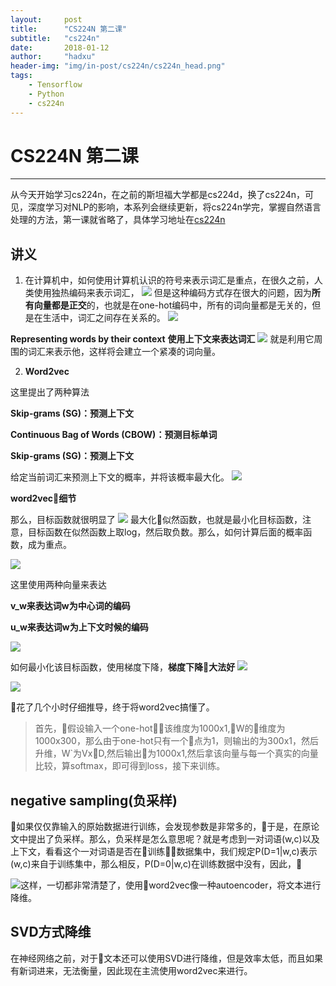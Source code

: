 ```yaml
---
layout:     post
title:      "CS224N 第二课"
subtitle:   "cs224n"
date:       2018-01-12
author:     "hadxu"
header-img: "img/in-post/cs224n/cs224n_head.png"
tags:
    - Tensorflow
    - Python
    - cs224n
---
```


# CS224N 第二课
***
从今天开始学习cs224n，在之前的斯坦福大学都是cs224d，换了cs224n，可见，深度学习对NLP的影响，本系列会继续更新，将cs224n学完，掌握自然语言处理的方法，第一课就省略了，具体学习地址在[cs224n](http://web.stanford.edu/class/cs224n/syllabus.html)

## 讲义

1. 在计算机中，如何使用计算机认识的符号来表示词汇是重点，在很久之前，人类使用独热编码来表示词汇，
![](/img/in-post/cs224n/fig1.jpg)
但是这种编码方式存在很大的问题，因为**所有向量都是正交**的，也就是在one-hot编码中，所有的词向量都是无关的，但是在生活中，词汇之间存在关系的。
![](/img/in-post/cs224n/fig2.jpg)

**Representing words by their context**
**使用上下文来表达词汇**
![](/img/in-post/cs224n/fig3.jpg)
就是利用它周围的词汇来表示他，这样将会建立一个紧凑的词向量。

2. **Word2vec**

这里提出了两种算法

**Skip-grams (SG)：预测上下文**

**Continuous Bag of Words (CBOW)：预测目标单词**

**Skip-grams (SG)：预测上下文**

给定当前词汇来预测上下文的概率，并将该概率最大化。
![](/img/in-post/cs224n/fig4.jpg)

**word2vec细节**

那么，目标函数就很明显了
![](/img/in-post/cs224n/fig5.jpg)
最大化似然函数，也就是最小化目标函数，注意，目标函数在似然函数上取log，然后取负数。那么，如何计算后面的概率函数，成为重点。

![](/img/in-post/cs224n/fig6.jpg)

这里使用两种向量来表达

**v_w来表达词w为中心词的编码**

**u_w来表达词w为上下文时候的编码**

![](/img/in-post/cs224n/fig7.jpg)

如何最小化该目标函数，使用梯度下降，**梯度下降大法好**
![](/img/in-post/cs224n/fig8.jpg)

![](/img/in-post/cs224n/fig9.jpg)

花了几个小时仔细推导，终于将word2vec搞懂了。

>首先，假设输入一个one-hot，该维度为1000x1,W的维度为1000x300，那么由于one-hot只有一个点为1，则输出的为300x1，然后升维，W`为VxD,然后输出为1000x1,然后拿该向量与每一个真实的向量比较，算softmax，即可得到loss，接下来训练。

##  negative sampling(负采样)
如果仅仅靠输入的原始数据进行训练，会发现参数是非常多的，于是，在原论文中提出了负采样。那么，负采样是怎么意思呢？就是考虑到一对词语(w,c)以及上下文，看看这个一对词语是否在训练数据集中，我们规定P(D=1|w,c)表示(w,c)来自于训练集中，那么相反，P(D=0|w,c)在训练数据中没有，因此，

![](/img/in-post/cs224n/fig10.jpg)这样，一切都非常清楚了，使用word2vec像一种autoencoder，将文本进行降维。

## SVD方式降维
在神经网络之前，对于文本还可以使用SVD进行降维，但是效率太低，而且如果有新词进来，无法衡量，因此现在主流使用word2vec来进行。